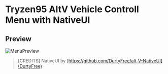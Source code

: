 # Tryzen95 AltV Vehicle Controll Menu with NativeUI


## Preview
![MenuPreview]([https://github.com/[username]/[reponame]/blob/[branch]/image.jpg?raw=true](https://cdn.discordapp.com/attachments/1137523442774712372/1205643610360389693/SPOILER_4fd741dea23aefedc93e012bb63e2449.jpg?ex=65d91e1c&is=65c6a91c&hm=a3e99c9f9a446fb3532131c1ec10ee178e68131523ff3b9152e739d183b572e1&)https://cdn.discordapp.com/attachments/1137523442774712372/1205643610360389693/SPOILER_4fd741dea23aefedc93e012bb63e2449.jpg?ex=65d91e1c&is=65c6a91c&hm=a3e99c9f9a446fb3532131c1ec10ee178e68131523ff3b9152e739d183b572e1&)



> [CREDITS]
> NativeUI by [https://github.com/DurtyFree/alt-V-NativeUI](DurtyFree)
